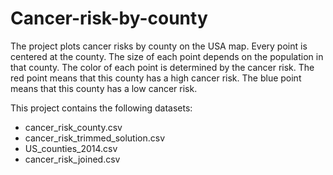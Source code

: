 # Cancer-risk-by-county
The project plots cancer risks by county on the USA map. Every point is centered at the county. The size of each point depends on the population 
in that county. The color of each point is determined by the cancer risk. The red point means that this county has a high cancer risk. The blue 
point means that this county has a low cancer risk.

This project contains the following datasets:
- cancer_risk_county.csv
- cancer_risk_trimmed_solution.csv
- US_counties_2014.csv
- cancer_risk_joined.csv

